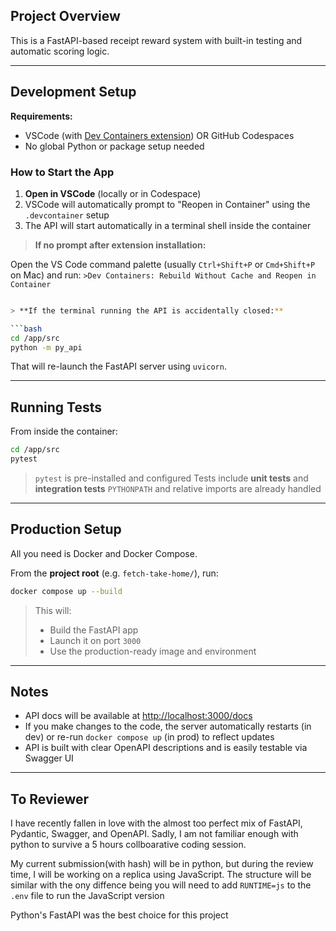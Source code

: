 ## Project Overview

This is a FastAPI-based receipt reward system with built-in testing and automatic scoring logic.

---

## Development Setup

**Requirements:**

* VSCode (with [Dev Containers extension](https://marketplace.visualstudio.com/items?itemName=ms-vscode-remote.remote-containers))
  OR GitHub Codespaces
* No global Python or package setup needed

### How to Start the App

1. **Open in VSCode** (locally or in Codespace)
2. VSCode will automatically prompt to "Reopen in Container" using the `.devcontainer` setup
3. The API will start automatically in a terminal shell inside the container

> **If no prompt after extension installation:**

Open the VS Code command palette
(usually `Ctrl+Shift+P` or `Cmd+Shift+P` on Mac) and run:
`>Dev Containers: Rebuild Without Cache and Reopen in Container`

```bash

> **If the terminal running the API is accidentally closed:**

```bash
cd /app/src
python -m py_api
```

That will re-launch the FastAPI server using `uvicorn`.

---

## Running Tests

From inside the container:

```bash
cd /app/src
pytest
```

> `pytest` is pre-installed and configured
> Tests include **unit tests** and **integration tests**
> `PYTHONPATH` and relative imports are already handled

---

## Production Setup

All you need is Docker and Docker Compose.

From the **project root** (e.g. `fetch-take-home/`), run:

```bash
docker compose up --build
```

> This will:
>
> * Build the FastAPI app
> * Launch it on port `3000`
> * Use the production-ready image and environment

---

## Notes

* API docs will be available at [http://localhost:3000/docs](http://localhost:3000/docs)
* If you make changes to the code, the server automatically restarts (in dev) or re-run `docker compose up` (in prod) to reflect updates
* API is built with clear OpenAPI descriptions and is easily testable via Swagger UI

---

## To Reviewer
I have recently fallen in love with the almost too perfect mix of FastAPI,
Pydantic, Swagger, and OpenAPI. Sadly, I am not familiar enough with python to
survive a 5 hours collboarative coding session.

My current submission(with hash)
will be in python, but during the review time, I will be working on a replica
using JavaScript. The structure will be similar with the ony diffence being you
will need to add `RUNTIME=js` to the `.env` file to run the JavaScript version

Python's FastAPI was the best choice for this project